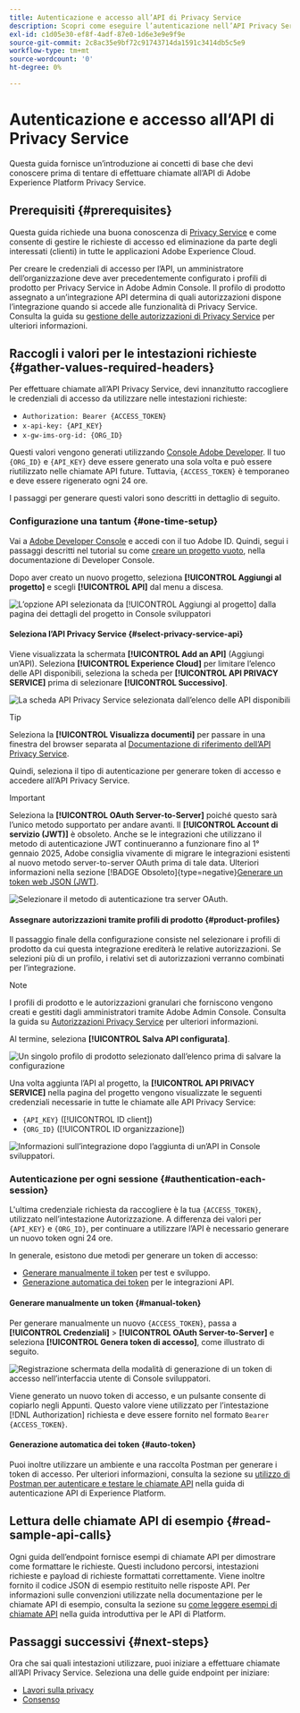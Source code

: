 ```yaml
---
title: Autenticazione e accesso all’API di Privacy Service
description: Scopri come eseguire l’autenticazione nell’API Privacy Service e come interpretare le chiamate API di esempio nella documentazione.
exl-id: c1d05e30-ef8f-4adf-87e0-1d6e3e9e9f9e
source-git-commit: 2c8ac35e9bf72c91743714da1591c3414db5c5e9
workflow-type: tm+mt
source-wordcount: '0'
ht-degree: 0%

---
```


# Autenticazione e accesso all’API di Privacy Service

Questa guida fornisce un’introduzione ai concetti di base che devi conoscere prima di tentare di effettuare chiamate all’API di Adobe Experience Platform Privacy Service.

## Prerequisiti {#prerequisites}

Questa guida richiede una buona conoscenza di [Privacy Service](../home.md) e come consente di gestire le richieste di accesso ed eliminazione da parte degli interessati (clienti) in tutte le applicazioni Adobe Experience Cloud.

Per creare le credenziali di accesso per l’API, un amministratore dell’organizzazione deve aver precedentemente configurato i profili di prodotto per Privacy Service in Adobe Admin Console. Il profilo di prodotto assegnato a un’integrazione API determina di quali autorizzazioni dispone l’integrazione quando si accede alle funzionalità di Privacy Service. Consulta la guida su [gestione delle autorizzazioni di Privacy Service](../permissions.md) per ulteriori informazioni.

## Raccogli i valori per le intestazioni richieste {#gather-values-required-headers}

Per effettuare chiamate all’API Privacy Service, devi innanzitutto raccogliere le credenziali di accesso da utilizzare nelle intestazioni richieste:

* `Authorization: Bearer {ACCESS_TOKEN}`
* `x-api-key: {API_KEY}`
* `x-gw-ims-org-id: {ORG_ID}`

Questi valori vengono generati utilizzando [Console Adobe Developer](https://developer.adobe.com/console). Il tuo `{ORG_ID}` e `{API_KEY}` deve essere generato una sola volta e può essere riutilizzato nelle chiamate API future. Tuttavia, `{ACCESS_TOKEN}` è temporaneo e deve essere rigenerato ogni 24 ore.

I passaggi per generare questi valori sono descritti in dettaglio di seguito.

### Configurazione una tantum {#one-time-setup}

Vai a [Adobe Developer Console](https://developer.adobe.com/console) e accedi con il tuo Adobe ID. Quindi, segui i passaggi descritti nel tutorial su come [creare un progetto vuoto](https://developer.adobe.com/developer-console/docs/guides/projects/projects-empty/), nella documentazione di Developer Console.

Dopo aver creato un nuovo progetto, seleziona **[!UICONTROL Aggiungi al progetto]** e scegli **[!UICONTROL API]** dal menu a discesa.

![L’opzione API selezionata da [!UICONTROL Aggiungi al progetto] dalla pagina dei dettagli del progetto in Console sviluppatori](../images/api/getting-started/add-api-button.png)

#### Seleziona l’API Privacy Service {#select-privacy-service-api}

Viene visualizzata la schermata **[!UICONTROL Add an API]** (Aggiungi un’API). Seleziona **[!UICONTROL Experience Cloud]** per limitare l’elenco delle API disponibili, seleziona la scheda per **[!UICONTROL API PRIVACY SERVICE]** prima di selezionare **[!UICONTROL Successivo]**.

![La scheda API Privacy Service selezionata dall’elenco delle API disponibili](../images/api/getting-started/add-privacy-service-api.png)

>[!TIP]
>
>Seleziona la **[!UICONTROL Visualizza documenti]** per passare in una finestra del browser separata al [Documentazione di riferimento dell’API Privacy Service](https://developer.adobe.com/experience-platform-apis/references/privacy-service/).

Quindi, seleziona il tipo di autenticazione per generare token di accesso e accedere all’API Privacy Service.

>[!IMPORTANT]
>
>Seleziona la **[!UICONTROL OAuth Server-to-Server]** poiché questo sarà l’unico metodo supportato per andare avanti. Il **[!UICONTROL Account di servizio (JWT)]** è obsoleto. Anche se le integrazioni che utilizzano il metodo di autenticazione JWT continueranno a funzionare fino al 1° gennaio 2025, Adobe consiglia vivamente di migrare le integrazioni esistenti al nuovo metodo server-to-server OAuth prima di tale data. Ulteriori informazioni nella sezione [!BADGE Obsoleto]{type=negative}[Generare un token web JSON (JWT)](/help/landing/api-authentication.md#jwt).

![Selezionare il metodo di autenticazione tra server OAuth.](/help/privacy-service/images/api/getting-started/select-oauth-authentication.png)

#### Assegnare autorizzazioni tramite profili di prodotto {#product-profiles}

Il passaggio finale della configurazione consiste nel selezionare i profili di prodotto da cui questa integrazione erediterà le relative autorizzazioni. Se selezioni più di un profilo, i relativi set di autorizzazioni verranno combinati per l’integrazione.

>[!NOTE]
>
I profili di prodotto e le autorizzazioni granulari che forniscono vengono creati e gestiti dagli amministratori tramite Adobe Admin Console. Consulta la guida su [Autorizzazioni Privacy Service](../permissions.md) per ulteriori informazioni.

Al termine, seleziona **[!UICONTROL Salva API configurata]**.

![Un singolo profilo di prodotto selezionato dall’elenco prima di salvare la configurazione](../images/api/getting-started/select-product-profiles.png)

Una volta aggiunta l’API al progetto, la **[!UICONTROL API PRIVACY SERVICE]** nella pagina del progetto vengono visualizzate le seguenti credenziali necessarie in tutte le chiamate alle API Privacy Service:

* `{API_KEY}` ([!UICONTROL ID client])
* `{ORG_ID}` ([!UICONTROL ID organizzazione])

![Informazioni sull’integrazione dopo l’aggiunta di un’API in Console sviluppatori.](/help/privacy-service/images/api/getting-started/api-integration-information.png)

### Autenticazione per ogni sessione {#authentication-each-session}

L&#39;ultima credenziale richiesta da raccogliere è la tua `{ACCESS_TOKEN}`, utilizzato nell’intestazione Autorizzazione. A differenza dei valori per `{API_KEY}` e `{ORG_ID}`, per continuare a utilizzare l’API è necessario generare un nuovo token ogni 24 ore.

In generale, esistono due metodi per generare un token di accesso:

* [Generare manualmente il token](#manual-token) per test e sviluppo.
* [Generazione automatica dei token](#auto-token) per le integrazioni API.

#### Generare manualmente un token {#manual-token}

Per generare manualmente un nuovo `{ACCESS_TOKEN}`, passa a **[!UICONTROL Credenziali]** > **[!UICONTROL OAuth Server-to-Server]** e seleziona **[!UICONTROL Genera token di accesso]**, come illustrato di seguito.

![Registrazione schermata della modalità di generazione di un token di accesso nell’interfaccia utente di Console sviluppatori.](/help/privacy-service/images/api/getting-started/generate-access-token.gif)

Viene generato un nuovo token di accesso, e un pulsante consente di copiarlo negli Appunti. Questo valore viene utilizzato per l’intestazione [!DNL Authorization] richiesta e deve essere fornito nel formato `Bearer {ACCESS_TOKEN}`.

#### Generazione automatica dei token {#auto-token}

Puoi inoltre utilizzare un ambiente e una raccolta Postman per generare i token di accesso. Per ulteriori informazioni, consulta la sezione su [utilizzo di Postman per autenticare e testare le chiamate API](/help/landing/api-authentication.md#use-postman) nella guida di autenticazione API di Experience Platform.

## Lettura delle chiamate API di esempio {#read-sample-api-calls}

Ogni guida dell’endpoint fornisce esempi di chiamate API per dimostrare come formattare le richieste. Questi includono percorsi, intestazioni richieste e payload di richieste formattati correttamente. Viene inoltre fornito il codice JSON di esempio restituito nelle risposte API. Per informazioni sulle convenzioni utilizzate nella documentazione per le chiamate API di esempio, consulta la sezione su [come leggere esempi di chiamate API](../../landing/api-guide.md#sample-api) nella guida introduttiva per le API di Platform.

## Passaggi successivi {#next-steps}

Ora che sai quali intestazioni utilizzare, puoi iniziare a effettuare chiamate all’API Privacy Service. Seleziona una delle guide endpoint per iniziare:

* [Lavori sulla privacy](./privacy-jobs.md)
* [Consenso](./consent.md)
